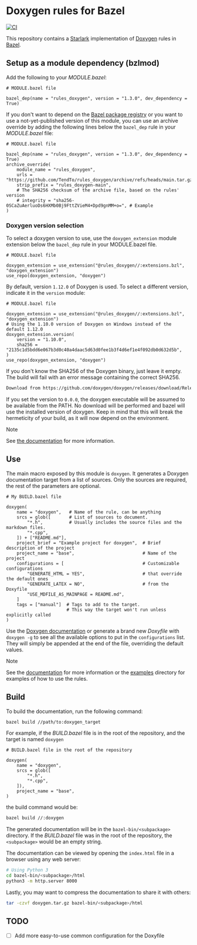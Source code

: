 # Doxygen rules for Bazel

[![CI](https://github.com/TendTo/rules_doxygen/actions/workflows/ci.yml/badge.svg)](https://github.com/TendTo/rules_doxygen/actions/workflows/ci.yml)

This repository contains a [Starlark](https://github.com/bazelbuild/starlark) implementation of [Doxygen](https://www.doxygen.nl/) rules in [Bazel](https://bazel.build/).

## Setup as a module dependency (bzlmod)

Add the following to your _MODULE.bazel_:

```bzl
# MODULE.bazel file

bazel_dep(name = "rules_doxygen", version = "1.3.0", dev_dependency = True)
```

If you don't want to depend on the [Bazel package registry](https://bazel.build/external/bazelbuild/rules_pkg) or you want to use a not-yet-published version of this module, you can use an archive override by adding the following lines below the `bazel_dep` rule in your _MODULE.bazel_ file:

```bzl
# MODULE.bazel file

bazel_dep(name = "rules_doxygen", version = "1.3.0", dev_dependency = True)
archive_override(
    module_name = "rules_doxygen",
    urls = "https://github.com/TendTo/rules_doxygen/archive/refs/heads/main.tar.gz",
    strip_prefix = "rules_doxygen-main",
    # The SHA256 checksum of the archive file, based on the rules' version
    # integrity = "sha256-0SCaZuAerluoDs6HXMb0Bj9FttZVieM4+Dpd9gnMM+o=", # Example
)
```

### Doxygen version selection

To select a doxygen version to use, use the `doxygen_extension` module extension below the `bazel_dep` rule in your MODULE.bazel file.

```bzl
# MODULE.bazel file

doxygen_extension = use_extension("@rules_doxygen//:extensions.bzl", "doxygen_extension")
use_repo(doxygen_extension, "doxygen")
```

By default, version `1.12.0` of Doxygen is used. To select a different version, indicate it in the `version` module:

```bzl
# MODULE.bazel file

doxygen_extension = use_extension("@rules_doxygen//:extensions.bzl", "doxygen_extension")
# Using the 1.10.0 version of Doxygen on Windows instead of the default 1.12.0
doxygen_extension.version(
    version = "1.10.0",
    sha256 = "2135c1d5bdd6e067b3d0c40a4daac5d63d0fee1b3f4d6ef1e4f092db0d632d5b",
)
use_repo(doxygen_extension, "doxygen")
```

If you don't know the SHA256 of the Doxygen binary, just leave it empty.
The build will fail with an error message containing the correct SHA256.

```bash
Download from https://github.com/doxygen/doxygen/releases/download/Release_1_10_0/doxygen-1.10.0.windows.x64.bin.zip failed: class com.google.devtools.build.lib.bazel.repository.downloader.UnrecoverableHttpException Checksum was 2135c1d5bdd6e067b3d0c40a4daac5d63d0fee1b3f4d6ef1e4f092db0d632d5b but wanted 0000000000000000000000000000000000000000000000000000000000000000
```

If you set the version to `0.0.0`, the doxygen executable will be assumed to be available from the PATH.
No download will be performed and bazel will use the installed version of doxygen.
Keep in mind that this will break the hermeticity of your build, as it will now depend on the environment.

> [!Note]
> See [the documentation](docs/extensions_doc.md) for more information.

## Use

The main macro exposed by this module is `doxygen`.
It generates a Doxygen documentation target from a list of sources.
Only the sources are required, the rest of the parameters are optional.

```bzl
# My BUILD.bazel file

doxygen(
    name = "doxygen",   # Name of the rule, can be anything
    srcs = glob([       # List of sources to document.
        "*.h",          # Usually includes the source files and the markdown files.
        "*.cpp",
    ]) + ["README.md"],
    project_brief = "Example project for doxygen",  # Brief description of the project
    project_name = "base",                          # Name of the project
    configurations = [                              # Customizable configurations
        "GENERATE_HTML = YES",                      # that override the default ones
        "GENERATE_LATEX = NO",                      # from the Doxyfile
        "USE_MDFILE_AS_MAINPAGE = README.md",
    ]
    tags = ["manual"]  # Tags to add to the target. 
                       # This way the target won't run unless explicitly called
)
```

Use the [Doxygen documentation](https://www.doxygen.nl/manual/config.html) or generate a brand new _Doxyfile_ with `doxygen -g` to see all the available options to put in the `configurations` list.
They will simply be appended at the end of the file, overriding the default values.

> [!Note]
> See the [documentation](docs/doxygen_doc.md) for more information or the [examples](examples) directory for examples of how to use the rules.

## Build

To build the documentation, run the following command:

```bash
bazel build //path/to:doxygen_target
```

For example, if the _BUILD.bazel_ file is in the root of the repository, and the target is named `doxygen`

```bzl
# BUILD.bazel file in the root of the repository

doxygen(
    name = "doxygen",
    srcs = glob([
        "*.h",
        "*.cpp",
    ]),
    project_name = "base",
)
```

the build command would be:

```bash
bazel build //:doxygen
```

The generated documentation will be in the `bazel-bin/<subpackage>` directory.
If the _BUILD.bazel_ file was in the root of the repository, the `<subpackage>` would be an empty string.

The documentation can be viewed by opening the `index.html` file in a browser using any web server:

```bash
# Using Python 3
cd bazel-bin/<subpackage>/html
python3 -m http.server 8000
```

Lastly, you may want to compress the documentation to share it with others:

```bash
tar -czvf doxygen.tar.gz bazel-bin/<subpackage>/html
```

## TODO

- [ ] Add more easy-to-use common configuration for the Doxyfile
